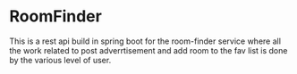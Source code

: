 # RoomFinder
This is a rest api build in spring boot for the room-finder service where all the work related to post adverrtisement and add room to the fav list is done by the various level of user.
